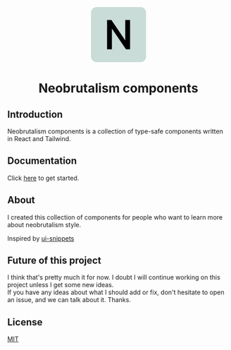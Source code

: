 <p align="center">
  <img src="public/logo.png" width="125px" alt="Logo">
</p>

<h1 align="center">Neobrutalism components</h1>

## Introduction

Neobrutalism components is a collection of type-safe components written in React and Tailwind.

## Documentation

Click [here](https://neobrutalism-components.vercel.app/docs) to get started.

## About 

I created this collection of components for people who want to learn more about neobrutalism style.

Inspired by [ui-snippets](https://ui.ibelick.com/)

## Future of this project

I think that's pretty much it for now. I doubt I will continue working on this project unless I get some new ideas. <br />
If you have any ideas about what I should add or fix, don't hesitate to open an issue, and we can talk about it. Thanks.

## License

[MIT](https://github.com/ekmas/neobrutalism-components/blob/main/LICENSE)
